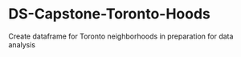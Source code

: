 # DS-Capstone-Toronto-Hoods
Create dataframe for Toronto neighborhoods in preparation for data analysis
